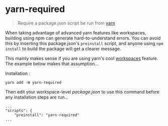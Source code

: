 # yarn-required
> Require a package.json script be run from [yarn](https://yarnpkg.com/)

When taking advantage of advanced yarn features like workspaces, building using npm can generate hard-to-understand errors.  You can avoid this by inserting this package.json's `preinstall` script, and anyone using `npm install` to build the package will get a clearer message.

This mainly makes sense if you are using yarn's cool [workspaces](https://yarnpkg.com/lang/en/docs/workspaces/) feature.   The example below makes that assumption...

Installation :

```
yarn add -W yarn-required
```

Then edit your workspace-level *package.json* to use this command before any installation steps are run...

```
...
"scripts": {
    "preinstall": "yarn-required"
...
```
